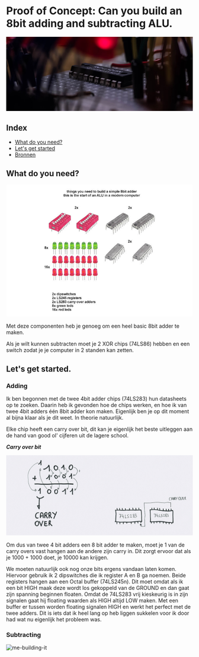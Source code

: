 # Proof of Concept: Can you build an 8bit adding and subtracting ALU.

![header-img](https://github.com/DriesH/poc-binary-computer/blob/master/images/header-img.jpg)

## Index
- [What do you need?](https://github.com/DriesH/poc-binary-computer#what-do-you-need)
- [Let's get started](https://github.com/DriesH/poc-binary-computer#lets-get-started)
- [Bronnen](https://github.com/DriesH/poc-binary-computer#bronnen)


## What do you need?

![what-you-need](https://github.com/DriesH/poc-binary-computer/blob/master/images/composition-what-you-need.jpg)

Met deze componenten heb je genoeg om een heel basic 8bit adder te maken.

Als je wilt kunnen subtracten moet je 2 XOR chips (74LS86) hebben en een switch zodat je je computer in 2 standen kan zetten.

## Let's get started.

### Adding

Ik ben begonnen met de twee 4bit adder chips (74LS283) hun datasheets op te zoeken. Daarin heb ik gevonden hoe de chips werken, en hoe ik van twee 4bit adders één 8bit adder kon maken. Eigenlijk ben je op dit moment al bijna klaar als je dit weet. In theorie natuurlijk.

Elke chip heeft een carry over bit, dit kan je eigenlijk het beste uitleggen aan de hand van good ol' cijferen uit de lagere school.

***Carry over bit***

![carry-over-bit](https://github.com/DriesH/poc-binary-computer/blob/master/images/8bit-computer.jpg)


Om dus van twee 4 bit adders een 8 bit adder te maken, moet je 1 van de carry overs vast hangen aan de andere zijn carry in. Dit zorgt ervoor dat als je 1000 + 1000 doet, je 10000 kan krijgen.

We moeten natuurlijk ook nog onze bits ergens vandaan laten komen. Hiervoor gebruik ik 2 dipswitches die ik register A en B ga noemen.
Beide registers hangen aan een Octal buffer (74LS245n). Dit moet omdat als ik een bit HIGH maak deze wordt los gekoppeld van de GROUND en dan gaat zijn spanning beginnen floaten. Omdat de 74LS283 vrij kieskeurig is in zijn signalen gaat hij floating waarden als HIGH altijd LOW maken. Met een buffer er tussen worden floating signalen HIGH en werkt het perfect met de twee adders. Dit is iets dat ik heel lang op heb liggen sukkelen voor ik door had wat nu eigenlijk het probleem was.

### Subtracting

![me-building-it](https://github.com/DriesH/poc-binary-computer/blob/master/images/me-building-it.gif)
